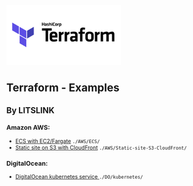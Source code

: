<img src="./terraform.png" alt="drawing" width="300"/>

# Terraform - Examples
## By LITSLINK

### Amazon AWS:
* [ECS with EC2/Fargate](./AWS/ECS/README.md) `./AWS/ECS/`
* [Static site on S3 with CloudFront](./AWS/Static-site-S3-CloudFront/README.md) `./AWS/Static-site-S3-CloudFront/`

### DigitalOcean:

* [DigitalOcean kubernetes service ](./DO/kubernetes/README.md) `./DO/kubernetes/`